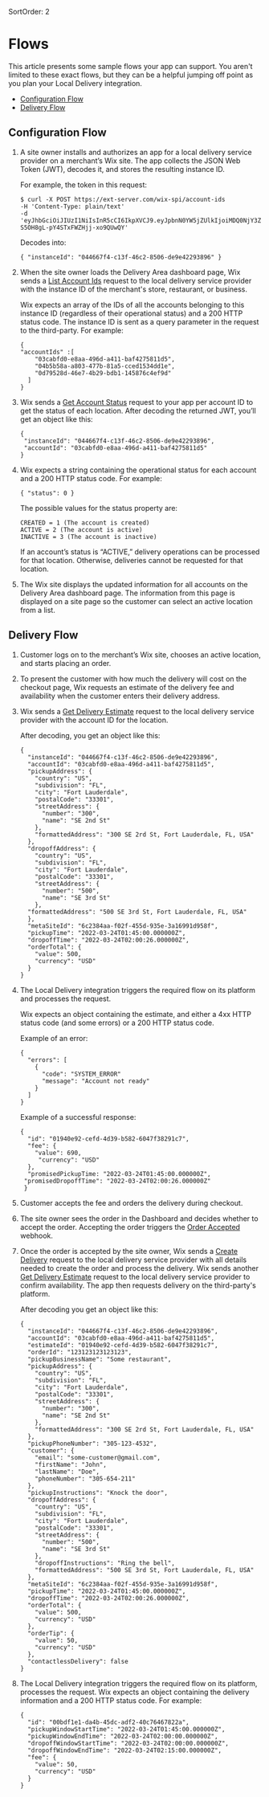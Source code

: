 SortOrder: 2
# Flows

This article presents some sample flows your app can support. You aren't limited to these exact flows, but they can be a helpful jumping off point as you plan your Local Delivery integration.

* [Configuration Flow](#Configuration-Flow)
* [Delivery Flow](#Delivery-Flow)

## Configuration Flow

1. A site owner installs and authorizes an app for a local delivery service provider on a merchant’s Wix site. The app collects the JSON Web Token (JWT), decodes it, and stores the resulting instance ID.

    For example, the token in this request:

    ```
    $ curl -X POST https://ext-server.com/wix-spi/account-ids
    -H 'Content-Type: plain/text'
    -d 'eyJhbGciOiJIUzI1NiIsInR5cCI6IkpXVCJ9.eyJpbnN0YW5jZUlkIjoiMDQ0NjY3ZjQtYzEzZi00NmMyLTg1MDYtZGU5ZTQyMjkzODk2In0.fxedHrnHUFi6V-S5OH8gL-pY4STxFWZHjj-xo9QUwQY'
    ```

    Decodes into:

    ```
    { "instanceId": "044667f4-c13f-46c2-8506-de9e42293896" }
    ```

1. When the site owner loads the Delivery Area dashboard page, Wix sends a [List Account Ids](https://dev.wix.com/api/rest/all-apis/local-delivery-integration/spi-v2/list-account-ids?localViewerId=public-martab) request to the local delivery service provider with the instance ID of the merchant's store, restaurant, or business.

    Wix expects an array of the IDs of all the accounts belonging to this instance ID (regardless of their operational status) and a 200 HTTP status code. The instance ID is sent as a query parameter in the request to the third-party. For example:

    ```
    {
    "accountIds" :[
        "03cabfd0-e8aa-496d-a411-baf4275811d5",
        "04b5b58a-a803-477b-81a5-cced1534dd1e",
        "0d79528d-46e7-4b29-bdb1-145876c4ef9d"
      ]
    }
    ```

1. Wix sends a [Get Account Status](https://dev.wix.com/api/rest/all-apis/local-delivery-integration/spi-v2/get-account-status?localViewerId=public-martab) request to your app per account ID to get the status of each location. After decoding the returned JWT, you’ll get an object like this:

    ```
    {
     "instanceId": "044667f4-c13f-46c2-8506-de9e42293896",
     "accountId": "03cabfd0-e8aa-496d-a411-baf4275811d5"
    }
    ```

1. Wix expects a string containing the operational status for each account and a 200 HTTP status code. For example:
    ```
    { "status": 0 }
    ```

    The possible values for the status property are:

    ```
    CREATED = 1 (The account is created)
    ACTIVE = 2 (The account is active)
    INACTIVE = 3 (The account is inactive)
    ```

    If an account’s status is “ACTIVE,” delivery operations can be processed for that location. Otherwise, deliveries cannot be requested for that location.

1. The Wix site displays the updated information for all accounts on the Delivery Area dashboard page. The information from this page is displayed on a site page so the customer can select an active location from a list.

## Delivery Flow

1. Customer logs on to the merchant’s Wix site, chooses an active location, and starts placing an order.

1. To present the customer with how much the delivery will cost on the checkout page, Wix requests an estimate of the delivery fee and availability when the customer enters their delivery address.

1. Wix sends a [Get Delivery Estimate](https://dev.wix.com/api/rest/all-apis/local-delivery-integration/spi-v2/get-delivery-estimate?localViewerId=public-martab) request to the local delivery service provider with the account ID for the location.

    After decoding, you get an object like this:

    ```
    {
      "instanceId": "044667f4-c13f-46c2-8506-de9e42293896",
      "accountId": "03cabfd0-e8aa-496d-a411-baf4275811d5",
      "pickupAddress": {
        "country": "US",
        "subdivision": "FL",
        "city": "Fort Lauderdale",
        "postalCode": "33301",
        "streetAddress": {
          "number": "300",
          "name": "SE 2nd St"
        },
        "formattedAddress": "300 SE 2rd St, Fort Lauderdale, FL, USA"
      },
      "dropoffAddress": {
        "country": "US",
        "subdivision": "FL",
        "city": "Fort Lauderdale",
        "postalCode": "33301",
        "streetAddress": {
          "number": "500",
          "name": "SE 3rd St"
        },
      "formattedAddress": "500 SE 3rd St, Fort Lauderdale, FL, USA"
      },
      "metaSiteId": "6c2384aa-f02f-455d-935e-3a16991d958f",
      "pickupTime": "2022-03-24T01:45:00.000000Z",
      "dropoffTime": "2022-03-24T02:00:26.000000Z",
      "orderTotal": {
        "value": 500,
        "currency": "USD"
      }
    }
    ```

1. The Local Delivery integration triggers the required flow on its platform and processes the request.

    Wix expects an object containing the estimate, and either a 4xx HTTP status code (and some errors) or a 200 HTTP status code.

    Example of an error:

    ```
    {
      "errors": [
        {
          "code": "SYSTEM_ERROR"
          "message": "Account not ready"
        }
      ]
    }
    ```

    Example of a successful response:

    ```
    {
      "id": "01940e92-cefd-4d39-b582-6047f38291c7",
      "fee": {
        "value": 690,
         "currency": "USD"
      },
      "promisedPickupTime: "2022-03-24T01:45:00.000000Z",
     "promisedDropoffTime": "2022-03-24T02:00:26.000000Z"
     }
    ```

1. Customer accepts the fee and orders the delivery during checkout.  

1. The site owner sees the order in the Dashboard and decides whether to accept the order. Accepting the order triggers the [Order Accepted](https://dev.wix.com/api/rest/wix-restaurants/orders/order-acceped-webhook) webhook.

1. Once the order is accepted by the site owner, Wix sends a [Create Delivery](https://dev.wix.com/api/rest/all-apis/local-delivery-integration/spi-v2/create-delivery?localViewerId=public-martabry-integration/spi-v2/get-delivery-estimate?localViewerId=public-martab) request to the local delivery service provider with all details needed to create the order and process the delivery.  Wix sends another [Get Delivery Estimate](https://dev.wix.com/api/rest/all-apis/local-delivery-integration/spi-v2/get-delivery-estimate?localViewerId=public-martab) request to the local delivery service provider to confirm availability. The app then requests delivery on the third-party's platform.

    After decoding you get an object like this:

    ```
    {
      "instanceId": "044667f4-c13f-46c2-8506-de9e42293896",
      "accountId": "03cabfd0-e8aa-496d-a411-baf4275811d5",
      "estimateId": "01940e92-cefd-4d39-b582-6047f38291c7",
      "orderId": "123123123123123",
      "pickupBusinessName": "Some restaurant",
      "pickupAddress": {
        "country": "US",
        "subdivision": "FL",
        "city": "Fort Lauderdale",
        "postalCode": "33301",
        "streetAddress": {
          "number": "300",
          "name": "SE 2nd St"
        },
        "formattedAddress": "300 SE 2rd St, Fort Lauderdale, FL, USA"
      },
      "pickupPhoneNumber": "305-123-4532",
      "customer": {
        "email": "some-customer@gmail.com",
        "firstName": "John",
        "lastName": "Doe",
        "phoneNumber": "305-654-211"
      },
      "pickupInstructions": "Knock the door",
      "dropoffAddress": {
        "country": "US",
        "subdivision": "FL",
        "city": "Fort Lauderdale",
        "postalCode": "33301",
        "streetAddress": {
          "number": "500",
          "name": "SE 3rd St"
        },
        "dropoffInstructions": "Ring the bell",
        "formattedAddress": "500 SE 3rd St, Fort Lauderdale, FL, USA"
      },
      "metaSiteId": "6c2384aa-f02f-455d-935e-3a16991d958f",
      "pickupTime": "2022-03-24T01:45:00.000000Z",
      "dropoffTime": "2022-03-24T02:00:26.000000Z",
      "orderTotal": {
        "value": 500,
        "currency": "USD"
      },
      "orderTip": {
        "value": 50,
        "currency": "USD"
      },
      "contactlessDelivery": false
    }
    ```

1. The Local Delivery integration triggers the required flow on its platform, processes the request. Wix expects an object containing the delivery information and a 200 HTTP status code. For example:

    ```
    {
      "id": "00bdf1e1-da4b-45dc-adf2-40c76467822a",
      "pickupWindowStartTime": "2022-03-24T01:45:00.000000Z",
      "pickupWindowEndTime": "2022-03-24T02:00:00.000000Z",
      "dropoffWindowStartTime": "2022-03-24T02:00:00.000000Z",
      "dropoffWindowEndTime": "2022-03-24T02:15:00.000000Z",
      "fee": {
        "value": 50,
        "currency": "USD"
      }
    }
    ```